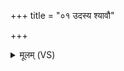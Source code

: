 +++
title = "०१ उदस्य श्यावौ"

+++
<details><summary>मूलम् (VS)</summary>

उद॑स्य श्या॒वौ वि॑थु॒रौ गृध्रौ॒ द्यामि॑व पेततुः।  
उ॑च्छोचनप्रशोच॒नाव॒स्योच्छोच॑नौ हृ॒दः ॥
</details>
